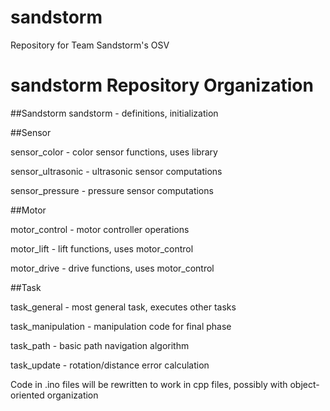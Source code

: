 # sandstorm
Repository for Team Sandstorm's OSV

# sandstorm Repository Organization

##Sandstorm
sandstorm 			- definitions, initialization

##Sensor

sensor_color 		    - color sensor functions, uses library

sensor_ultrasonic 	- ultrasonic sensor computations

sensor_pressure 		- pressure sensor computations

##Motor

motor_control		- motor controller operations

motor_lift			- lift functions, uses motor_control

motor_drive		  - drive functions, uses motor_control

##Task

task_general		  - most general task, executes other tasks

task_manipulation	- manipulation code for final phase

task_path			- basic path navigation algorithm

task_update		- rotation/distance error calculation

Code in .ino files will be rewritten to work in cpp files, possibly with object-oriented organization
